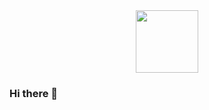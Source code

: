 <div id="header" align="center">
  <img src="https://media.tenor.com/Es_CQTAoQxEAAAAC/troll-get-trolled.gif" width="100"/>
</div>

### Hi there 👋

<!--
**RickVeltrop/RickVeltrop** is a ✨ _special_ ✨ repository because its `README.md` (this file) appears on your GitHub profile.

Here are some ideas to get you started:

- 🔭 I’m currently working on ...
- 🌱 I’m currently learning ...
- 👯 I’m looking to collaborate on ...
- 🤔 I’m looking for help with ...
- 💬 Ask me about ...
- 📫 How to reach me: ...
- 😄 Pronouns: ...
- ⚡ Fun fact: ...
-->
